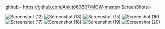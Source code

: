 github:- https://github.com/Ankit060607/MOW-master/
ScreenShots:-

![Screenshot (12)](https://github.com/user-attachments/assets/04d07d3a-f09f-47d0-ac1c-4ce607ddabd8)
![Screenshot (13)](https://github.com/user-attachments/assets/99dc2fbe-5505-43e7-8f2c-da96024c223d)
![Screenshot (15)](https://github.com/user-attachments/assets/74d473f4-e400-4500-81af-56a0ce387a76)
![Screenshot (16)](https://github.com/user-attachments/assets/9a093918-0372-4a58-923a-d0a835b028ae)
![Screenshot (17)](https://github.com/user-attachments/assets/c2b592ac-1d93-432a-bf8c-74bf9e801874)
![Screenshot (18)](https://github.com/user-attachments/assets/1d0dc7dd-e9c9-4436-8c34-c8c6554cd996)
![Screenshot (19)](https://github.com/user-attachments/assets/93d23c88-30e9-4430-af1e-669b14d2ff68)
![Screenshot (20)](https://github.com/user-attachments/assets/a3f3c483-307d-4d19-9ab3-56b61c3222bf)

